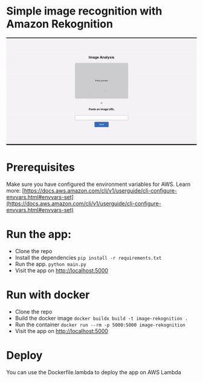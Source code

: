 # Simple image recognition with Amazon Rekognition

![Application Home](/SS/app-demo.gif)

# Prerequisites

Make sure you have configured the environment variables for AWS. 
Learn more: [https://docs.aws.amazon.com/cli/v1/userguide/cli-configure-envvars.html#envvars-set](https://docs.aws.amazon.com/cli/v1/userguide/cli-configure-envvars.html#envvars-set)

# Run the app:

- Clone the repo
- Install the dependencies
`pip install -r requirements.txt`
- Run the app.
`python main.py`
- Visit the app on [http://localhost:5000](http://localhost:5000)

# Run with docker

- Clone the repo
- Build the docker image
`docker buildx build -t image-rekognition .`
- Run the container
`docker run --rm -p 5000:5000 image-rekognition`
- Visit the app on [http://localhost:5000](http://localhost:5000)

# Deploy 

You can use the Dockerfile.lambda to deploy the app on AWS Lambda